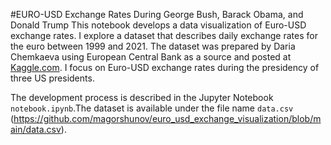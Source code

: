 #EURO-USD Exchange Rates During George Bush, Barack Obama, and Donald Trump
This notebook develops a data visualization of Euro-USD exchange rates. I explore a dataset that describes daily exchange rates for the euro between 1999 and 2021. The dataset was prepared by Daria Chemkaeva using European Central Bank as a source and posted at [Kaggle.com](https://www.kaggle.com/datasets/lsind18/euro-exchange-daily-rates-19992020). I focus on Euro-USD exchange rates during the presidency of three US presidents.

The development process is described in the Jupyter Notebook `notebook.ipynb`.The dataset is available under the file name `data.csv` (https://github.com/magorshunov/euro_usd_exchange_visualization/blob/main/data.csv).
